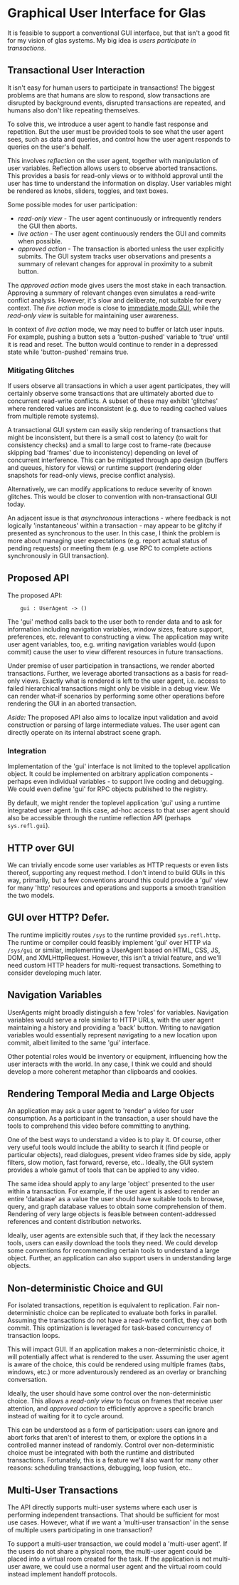 # Graphical User Interface for Glas

It is feasible to support a conventional GUI interface, but that isn't a good fit for my vision of glas systems. My big idea is *users participate in transactions*. 

## Transactional User Interaction

It isn't easy for human users to participate in transactions! The biggest problems are that humans are slow to respond, slow transactions are disrupted by background events, disrupted transactions are repeated, and humans also don't like repeating themselves. 

To solve this, we introduce a user agent to handle fast response and repetition. But the user must be provided tools to see what the user agent sees, such as data and queries, and control how the user agent responds to queries on the user's behalf. 

This involves *reflection* on the user agent, together with manipulation of user variables. Reflection allows users to observe aborted transactions. This provides a basis for read-only views or to withhold approval until the user has time to understand the information on display. User variables might be rendered as knobs, sliders, toggles, and text boxes.

Some possible modes for user participation:

* *read-only view* - The user agent continuously or infrequently renders the GUI then aborts.
* *live action* - The user agent continuously renders the GUI and commits when possible.
* *approved action* - The transaction is aborted unless the user explicitly submits. The GUI system tracks user observations and presents a summary of relevant changes for approval in proximity to a submit button. 

The *approved action* mode gives users the most stake in each transaction. Approving a summary of relevant changes even simulates a read-write conflict analysis. However, it's slow and deliberate, not suitable for every context. The *live action* mode is close to [immediate mode GUI](https://en.wikipedia.org/wiki/Immediate_mode_GUI), while the *read-only view* is suitable for maintaining user awareness.

In context of *live action* mode, we may need to buffer or latch user inputs. For example, pushing a button sets a 'button-pushed' variable to 'true' until it is read and reset. The button would continue to render in a depressed state while 'button-pushed' remains true.

### Mitigating Glitches

If users observe all transactions in which a user agent participates, they will certainly observe some transactions that are ultimately aborted due to concurrent read-write conflicts. A subset of these may exhibit 'glitches' where rendered values are inconsistent (e.g. due to reading cached values from multiple remote systems). 

A transactional GUI system can easily skip rendering of transactions that might be inconsistent, but there is a small cost to latency (to wait for consistency checks) and a small to large cost to frame-rate (because skipping bad 'frames' due to inconistency) depending on level of concurrent interference. This can be mitigated through app design (buffers and queues, history for views) or runtime support (rendering older snapshots for read-only views, precise conflict analysis).

Alternatively, we can modify applications to reduce severity of known glitches. This would be closer to convention with non-transactional GUI today.

An adjacent issue is that *asynchronous* interactions - where feedback is not logically 'instantaneous' within a transaction - may appear to be glitchy if presented as synchronous to the user. In this case, I think the problem is more about managing user expectations (e.g. report actual status of pending requests) or meeting them (e.g. use RPC to complete actions synchronously in GUI transaction).

## Proposed API

The proposed API:

        gui : UserAgent -> ()

The 'gui' method calls back to the user both to render data and to ask for information including navigation variables, window sizes, feature support, preferences, etc. relevant to constructing a view. The application may write user agent variables, too, e.g. writing navigation variables would (upon commit) cause the user to view different resources in future transactions.

Under premise of user participation in transactions, we render aborted transactions. Further, we leverage aborted transactions as a basis for read-only views. Exactly what is rendered is left to the user agent, i.e. access to failed hierarchical transactions might only be visible in a debug view. We can render what-if scenarios by performing some other operations before rendering the GUI in an aborted transaction. 

*Aside:* The proposed API also aims to localize input validation and avoid construction or parsing of large intermediate values. The user agent can directly operate on its internal abstract scene graph.

### Integration

Implementation of the 'gui' interface is not limited to the toplevel application object. It could be implemented on arbitrary application components - perhaps even individual variables - to support live coding and debugging. We could even define 'gui' for RPC objects published to the registry.

By default, we might render the toplevel application 'gui' using a runtime integrated user agent. In this case, ad-hoc access to that user agent should also be accessible through the runtime reflection API (perhaps `sys.refl.gui`). 

## HTTP over GUI

We can trivially encode some user variables as HTTP requests or even lists thereof, supporting any request method. I don't intend to build GUIs in this way, primarily, but a few conventions around this could provide a 'gui' view for many 'http' resources and operations and supports a smooth transition the two models.

## GUI over HTTP? Defer.

The runtime implicitly routes `/sys` to the runtime provided `sys.refl.http`. The runtime or compiler could feasibly implement 'gui' over HTTP via `/sys/gui` or similar, implementing a UserAgent based on HTML, CSS, JS, DOM, and XMLHttpRequest. However, this isn't a trivial feature, and we'll need custom HTTP headers for multi-request transactions. Something to consider developing much later.

## Navigation Variables

UserAgents might broadly distinguish a few 'roles' for variables. Navigation variables would serve a role similar to HTTP URLs, with the user agent maintaining a history and providing a 'back' button. Writing to navigation variables would essentially represent navigating to a new location upon commit, albeit limited to the same 'gui' interface.

Other potential roles would be inventory or equipment, influencing how the user interacts with the world. In any case, I think we could and should develop a more coherent metaphor than clipboards and cookies. 

## Rendering Temporal Media and Large Objects

An application may ask a user agent to 'render' a video for user consumption. As a participant in the transaction, a user should have the tools to comprehend this video before committing to anything. 

One of the best ways to understand a video is to play it. Of course, other very useful tools would include the ability to search it (find people or particular objects), read dialogues, present video frames side by side, apply filters, slow motion, fast forward, reverse, etc.. Ideally, the GUI system provides a whole gamut of tools that can be applied to any video.

The same idea should apply to any large 'object' presented to the user within a transaction. For example, if the user agent is asked to render an entire 'database' as a value the user should have suitable tools to browse, query, and graph database values to obtain some comprehension of them. Rendering of very large objects is feasible between content-addressed references and content distribution networks.

Ideally, user agents are extensible such that, if they lack the necessary tools, users can easily download the tools they need. We could develop some conventions for recommending certain tools to understand a large object. Further, an application can also support users in understanding large objects.

## Non-deterministic Choice and GUI

For isolated transactions, repetition is equivalent to replication. Fair non-deterministic choice can be replicated to evaluate both forks in parallel. Assuming the transactions do not have a read-write conflict, they can both commit. This optimization is leveraged for task-based concurrency of transaction loops.

This will impact GUI. If an application makes a non-deterministic choice, it will potentially affect what is rendered to the user. Assuming the user agent is aware of the choice, this could be rendered using multiple frames (tabs, windows, etc.) or more adventurously rendered as an overlay or branching conversation. 

Ideally, the user should have some control over the non-deterministic choice. This allows a *read-only view* to focus on frames that receive user attention, and *approved action* to efficiently approve a specific branch instead of waiting for it to cycle around. 

This can be understood as a form of participation: users can ignore and abort forks that aren't of interest to them, or explore the options in a controlled manner instead of randomly. Control over non-deterministic choice must be integrated with both the runtime and distributed transactions. Fortunately, this is a feature we'll also want for many other reasons: scheduling transactions, debugging, loop fusion, etc.. 

## Multi-User Transactions

The API directly supports multi-user systems where each user is performing independent transactions. That should be sufficient for most use cases. However, what if we want a 'multi-user transaction' in the sense of multiple users participating in one transaction?

To support a multi-user transaction, we could model a 'multi-user agent'. If the users do not share a physical room, the multi-user agent could be placed into a virtual room created for the task. If the application is not multi-user aware, we could use a normal user agent and the virtual room could instead implement handoff protocols. 
